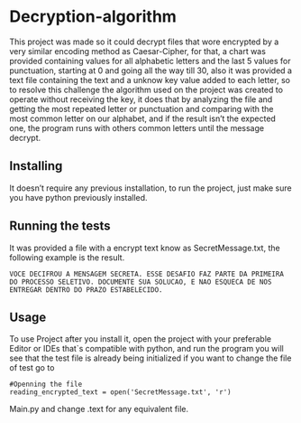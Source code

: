 # Decryption-algorithm
This project was made so it could decrypt files that wore encrypted by a very similar encoding method as Caesar-Cipher, for that, a chart was provided containing values for all alphabetic letters and the last 5 values for punctuation, starting at 0 and going all the way till 30, also it was provided a text file containing the text and a unknow key value added to each letter, so to resolve this challenge the algorithm used on the project was created to operate without receiving the key, it does that by analyzing the  file and getting the most repeated letter or punctuation and comparing with the most common letter on our alphabet, and if the result isn’t the expected one, the program runs with others common letters until the message decrypt.

## Installing
It doesn’t require any previous installation, to run the project, just make sure you have python previously installed.

## Running the tests
It was provided a file with a encrypt text know as SecretMessage.txt, the following example is the result.

```
VOCE DECIFROU A MENSAGEM SECRETA. ESSE DESAFIO FAZ PARTE DA PRIMEIRA DO PROCESSO SELETIVO. DOCUMENTE SUA SOLUCAO, E NAO ESQUECA DE NOS ENTREGAR DENTRO DO PRAZO ESTABELECIDO. 

```
## Usage
To use Project after you install it,  open the project  with your preferable Editor or IDEs that`s compatible with python, and run the program you will see that the test file is already being initialized if you want to change the file of test go to  

    #Openning the file
    reading_encrypted_text = open('SecretMessage.txt', 'r')
    
 Main.py and change .text for any equivalent file.     
